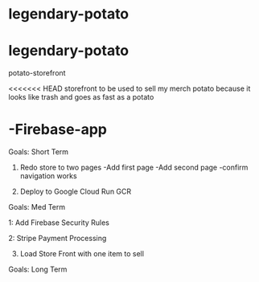 # legendary-potato
# legendary-potato
potato-storefront

<<<<<<< HEAD
storefront to be used to sell my merch
potato because it looks like trash and goes as fast as a potato

-Firebase-app
=======

Goals: Short Term 

1. Redo store to two pages
-Add first page
-Add second page
-confirm navigation works


2. Deploy to Google Cloud Run GCR


Goals: Med Term 

1: Add Firebase Security Rules

2: Stripe Payment Processing

3. Load Store Front with one item to sell

Goals: Long Term 
